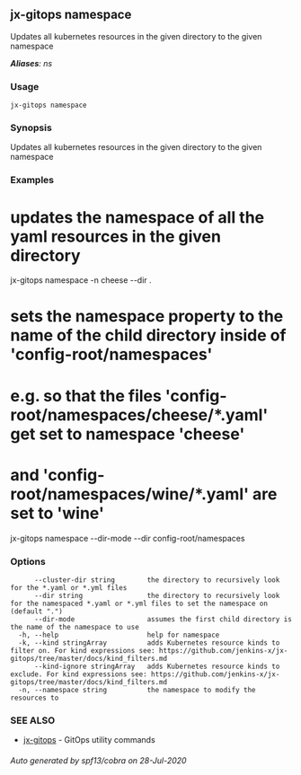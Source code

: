 ## jx-gitops namespace

Updates all kubernetes resources in the given directory to the given namespace

***Aliases**: ns*

### Usage

```
jx-gitops namespace
```

### Synopsis

Updates all kubernetes resources in the given directory to the given namespace

### Examples

  # updates the namespace of all the yaml resources in the given directory
  jx-gitops namespace -n cheese --dir .
  
  
  # sets the namespace property to the name of the child directory inside of 'config-root/namespaces'
  # e.g. so that the files 'config-root/namespaces/cheese/*.yaml' get set to namespace 'cheese'
  # and 'config-root/namespaces/wine/*.yaml' are set to 'wine'
  jx-gitops namespace --dir-mode --dir config-root/namespaces

### Options

```
      --cluster-dir string        the directory to recursively look for the *.yaml or *.yml files
      --dir string                the directory to recursively look for the namespaced *.yaml or *.yml files to set the namespace on (default ".")
      --dir-mode                  assumes the first child directory is the name of the namespace to use
  -h, --help                      help for namespace
  -k, --kind stringArray          adds Kubernetes resource kinds to filter on. For kind expressions see: https://github.com/jenkins-x/jx-gitops/tree/master/docs/kind_filters.md
      --kind-ignore stringArray   adds Kubernetes resource kinds to exclude. For kind expressions see: https://github.com/jenkins-x/jx-gitops/tree/master/docs/kind_filters.md
  -n, --namespace string          the namespace to modify the resources to
```

### SEE ALSO

* [jx-gitops](jx-gitops.md)	 - GitOps utility commands

###### Auto generated by spf13/cobra on 28-Jul-2020
